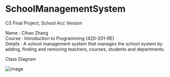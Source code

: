 # SchoolManagementSystem
CS Final Project, School Acc Version

Name : Cihao Zhang  
Course : Introduction to Programming (420-201-RE)  
Details : A school management system that manages the school system by adding, finding and removing teachers, courses, students and departments.  

Class Diagram

![image](https://github.com/CihaoZ/SchoolManagementSystem/assets/150823488/64b707b2-d06b-4533-a1c1-720717cbc800)
